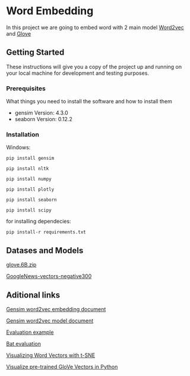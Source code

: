 # Word Embedding

In this project we are going to embed word with 2 main model [Word2vec](https://www.tensorflow.org/tutorials/text/word2vec) and [Glove](https://nlp.stanford.edu/projects/glove/)

## Getting Started

These instructions will give you a copy of the project up and running on
your local machine for development and testing purposes.

### Prerequisites

What things you need to install the software and how to install them
- gensim Version: 4.3.0
- seaborn Version: 0.12.2

### Installation

Windows:

    pip install gensim

    pip install nltk

    pip install numpy

    pip install plotly

    pip install seaborn

    pip install scipy

for installing dependecies:

    pip install-r requirements.txt

## Datases and Models
[glove.6B.zip](https://downloads.cs.stanford.edu/nlp/data/glove.6B.zip)

[GoogleNews-vectors-negative300](https://drive.google.com/file/d/0B7XkCwpI5KDYNlNUTTlSS21pQmM/view?resourcekey=0-wjGZdNAUop6WykTtMip30g)
## Aditional links

[Gensim word2vec embedding document](https://radimrehurek.com/gensim/models/word2vec.html)

[Gensim word2vec model document](https://radimrehurek.com/gensim/auto_examples/tutorials/run_word2vec.html)

[Evaluation example](https://github.com/tomcohen13/BERT)

[Bat evaluation](https://vecto.space/projects/BATS)

[Visualizing Word Vectors with t-SNE](https://www.kaggle.com/code/jeffd23/visualizing-word-vectors-with-t-sne/notebook)

[Visualize pre-trained GloVe Vectors in Python](https://medium.com/analytics-vidhya/basics-of-using-pre-trained-glove-vectors-in-python-d38905f356db)